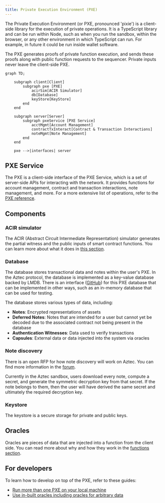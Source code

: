 ```yaml
---
title: Private Execution Environment (PXE)
---
```


The Private Execution Environment (or PXE, pronounced 'pixie') is a client-side library for the execution of private operations. It is a TypeScript library and can be run within Node, such as when you run the sandbox, within the browser, or any other environment in which TypeScript can run. For example, in future it could be run inside wallet software.

The PXE generates proofs of private function execution, and sends these proofs along with public function requests to the sequencer. Private inputs never leave the client-side PXE.

```mermaid
graph TD;

    subgraph client[Client]
        subgraph pxe [PXE]
            acirSim[ACIR Simulator]
            db[Database]
            keyStore[KeyStore]
        end
    end

    subgraph server[Server]
        subgraph pxeService [PXE Service]
            acctMgmt[Account Management]
            contractTxInteract[Contract & Transaction Interactions]
            noteMgmt[Note Management]
        end
    end

    pxe -->|interfaces| server

```

## PXE Service 

The PXE is a client-side interface of the PXE Service, which is a set of server-side APIs for interacting with the network. It provides functions for account management, contract and transaction interactions, note management, and more. For a more extensive list of operations, refer to the [PXE reference](../../apis/pxe/index.md).

## Components

### ACIR simulator

The ACIR (Abstract Circuit Intermediate Representation) simulator generates the partial witness and the public inputs of smart contract functions. You can learn more about what it does in [this section](./acir_simulator.md).

### Database

The database stores transactional data and notes within the user's PXE. In the Aztec protocol, the database is implemented as a key-value database backed by LMDB. There is an interface ([GitHub](https://github.com/AztecProtocol/aztec-packages/blob/ca8b5d9dbff8d8062dbf1cb1bd39d93a4a636e86/yarn-project/pxe/src/database/pxe_database.ts)) for this PXE database that can be implemented in other ways, such as an in-memory database that can be used for testing.

The database stores various types of data, including:

- **Notes**: Encrypted representations of assets 
- **Deferred Notes**: Notes that are intended for a user but cannot yet be decoded due to the associated contract not being present in the database
- **Authentication Witnesses**: Data used to verify transactions
- **Capsules**: External data or data injected into the system via oracles

### Note discovery

There is an open RFP for how note discovery will work on Aztec. You can find more information in the [forum](https://forum.aztec.network/t/request-for-proposals-note-discovery-protocol/2584).

Currently in the Aztec sandbox, users download every note, compute a secret, and generate the symmetric decryption key from that secret. If the note belongs to them, then the user will have derived the same secret and ultimately the required decryption key.


### Keystore

The keystore is a secure storage for private and public keys. 


## Oracles

Oracles are pieces of data that are injected into a function from the client side. You can read more about why and how they work in the [functions section](https://docs.aztec.network/dev_docs/contracts/syntax/functions#oracle-functions).

## For developers
To learn how to develop on top of the PXE, refer to these guides:
* [Run more than one PXE on your local machine](../../dev_docs/cli/run_more_than_one_pxe_sandbox.md)
* [Use in-built oracles including oracles for arbitrary data](../../dev_docs/contracts/syntax/oracles.md)
